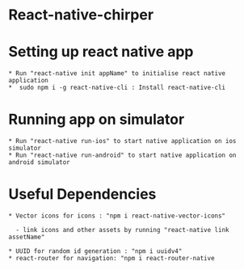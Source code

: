 # React-native-chirper


# Setting up react native app

    * Run "react-native init appName" to initialise react native application  
    *  sudo npm i -g react-native-cli : Install react-native-cli


# Running app on simulator

    * Run "react-native run-ios" to start native application on ios simulator
    * Run "react-native run-android" to start native application on android simulator


# Useful Dependencies 

    * Vector icons for icons : "npm i react-native-vector-icons"
    
      - link icons and other assets by running "react-native link assetName"
      
    * UUID for random id generation : "npm i uuidv4"
    * react-router for navigation: "npm i react-router-native
    
 
